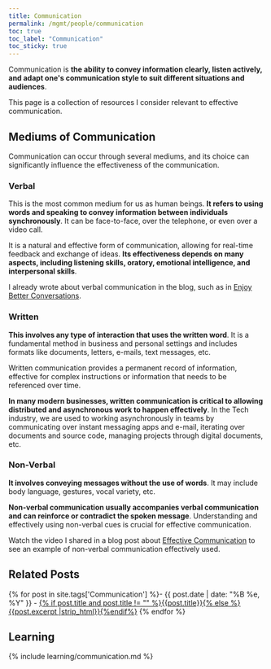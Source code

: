 ```yaml
---
title: Communication
permalink: /mgmt/people/communication
toc: true
toc_label: "Communication"
toc_sticky: true
---
```


Communication is **the ability to convey information clearly, listen actively, and adapt one's communication style to suit different situations and audiences**.

This page is a collection of resources I consider relevant to effective communication.

## Mediums of Communication

Communication can occur through several mediums, and its choice can significantly influence the effectiveness of the communication.

### Verbal

This is the most common medium for us as human beings. **It refers to using words and speaking to convey information between individuals synchronously**. It can be face-to-face, over the telephone, or even over a video call.

It is a natural and effective form of communication, allowing for real-time feedback and exchange of ideas. **Its effectiveness depends on many aspects, including listening skills, oratory, emotional intelligence, and interpersonal skills**.

I already wrote about verbal communication in the blog, such as in [Enjoy Better Conversations](/enjoy-better-conversations).

### Written

**This involves any type of interaction that uses the written word**. It is a fundamental method in business and personal settings and includes formats like documents, letters, e-mails, text messages, etc.

Written communication provides a permanent record of information, effective for complex instructions or information that needs to be referenced over time.

**In many modern businesses, written communication is critical to allowing distributed and asynchronous work to happen effectively**. In the Tech industry, we are used to working asynchronously in teams by communicating over instant messaging apps and e-mail, iterating over documents and source code, managing projects through digital documents, etc.

### Non-Verbal

**It involves conveying messages without the use of words**. It may include body language, gestures, vocal variety, etc.

**Non-verbal communication usually accompanies verbal communication and can reinforce or contradict the spoken message**. Understanding and effectively using non-verbal cues is crucial for effective communication.

Watch the video I shared in a blog post about [Effective Communication](/effective-communication) to see an example of non-verbal communication effectively used.

## Related Posts

{% for post in site.tags['Communication'] %}- {{ post.date | date: "%B %e, %Y" }} - <a href="{{ site.baseurl }}{{ post.url }}">{% if post.title and post.title != "" %}{{post.title}}{% else %}{{post.excerpt |strip_html}}{%endif%}</a>
{% endfor %}

## Learning

{% include learning/communication.md %}
